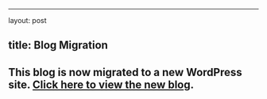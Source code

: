 ---

layout: post

## title: Blog Migration

## This blog is now migrated to a new WordPress site. [Click here to view the new blog](https://dithelibrarian.com/).


